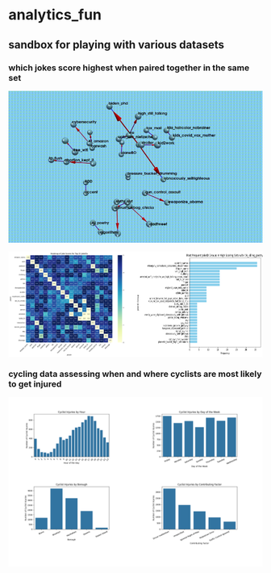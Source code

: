 # analytics_fun
## sandbox for playing with various datasets

### which jokes score highest when paired together in the same set
![Watch the video](vista.gif)

<div style="display: flex; justify-content: space-between;">
  <img src="jokes_heatmap_analysis_fixed.png" alt="more joke database analysis" style="width: 50%;"/>
  <img src="jokes_analysis_plot.png" alt="joke database analysis" style="width: 50%;"/>
</div>

### cycling data assessing when and where cyclists are most likely to get injured

<div style="display: flex; justify-content: space-between;">
  <img src="cyclist_accidents_analysis.png" alt="cycling" style="width: 100%;"/>
</div>
